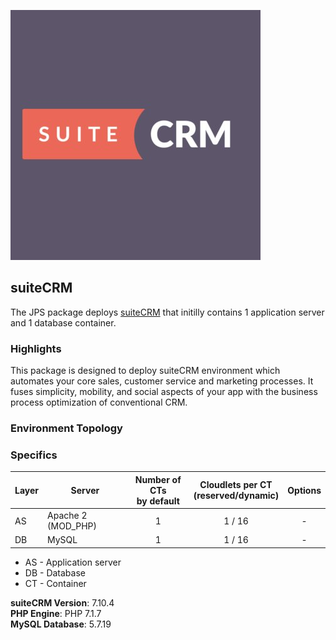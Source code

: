 [![suiteCRM](images/suite.jpg)](../../../suitecrm)

## suiteCRM

The JPS package deploys [suiteCRM](https://suitecrm.com/)  that initilly contains 1 application server and 1 database container.

### Highlights

This package is designed to deploy suiteCRM environment which automates your core sales, customer service and marketing processes.
It fuses simplicity, mobility, and social aspects of your app with the business process optimization of conventional CRM.

### Environment Topology

### Specifics

Layer                |     Server    | Number of CTs <br/> by default | Cloudlets per CT <br/> (reserved/dynamic) | Options
-------------------- | --------------| :----------------------------: | :---------------------------------------: | :-----:
AS                   | Apache 2 (MOD_PHP) |       1                        |           1 / 16                          | -
DB                   |    MySQL      |       1                        |           1 / 16                           | -

* AS - Application server 
* DB - Database 
* CT - Container

**suiteCRM Version**: 7.10.4<br/>
**PHP Engine**: PHP 7.1.7<br/>
**MySQL Database**: 5.7.19

